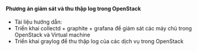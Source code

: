 #### Phương án giám sát và thu thập log trong OpenStack

- Tài liệu hướng dẫn:
- Triển khai collectd + graphite + grafana để giám sát các máy chủ trong OpenStack và Virtual machine
- Triển khai graylog để thu thập log của các dịch vụ trong OpenStack
